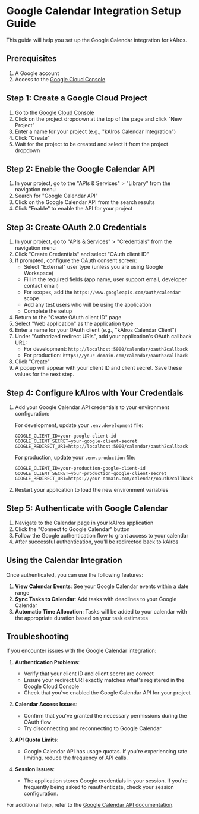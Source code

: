 # Google Calendar Integration Setup Guide

This guide will help you set up the Google Calendar integration for kAIros.

## Prerequisites

1. A Google account
2. Access to the [Google Cloud Console](https://console.cloud.google.com/)

## Step 1: Create a Google Cloud Project

1. Go to the [Google Cloud Console](https://console.cloud.google.com/)
2. Click on the project dropdown at the top of the page and click "New Project"
3. Enter a name for your project (e.g., "kAIros Calendar Integration")
4. Click "Create"
5. Wait for the project to be created and select it from the project dropdown

## Step 2: Enable the Google Calendar API

1. In your project, go to the "APIs & Services" > "Library" from the navigation menu
2. Search for "Google Calendar API"
3. Click on the Google Calendar API from the search results
4. Click "Enable" to enable the API for your project

## Step 3: Create OAuth 2.0 Credentials

1. In your project, go to "APIs & Services" > "Credentials" from the navigation menu
2. Click "Create Credentials" and select "OAuth client ID"
3. If prompted, configure the OAuth consent screen:
   - Select "External" user type (unless you are using Google Workspace)
   - Fill in the required fields (app name, user support email, developer contact email)
   - For scopes, add the `https://www.googleapis.com/auth/calendar` scope
   - Add any test users who will be using the application
   - Complete the setup
4. Return to the "Create OAuth client ID" page
5. Select "Web application" as the application type
6. Enter a name for your OAuth client (e.g., "kAIros Calendar Client")
7. Under "Authorized redirect URIs", add your application's OAuth callback URL:
   - For development: `http://localhost:5000/calendar/oauth2callback`
   - For production: `https://your-domain.com/calendar/oauth2callback`
8. Click "Create"
9. A popup will appear with your client ID and client secret. Save these values for the next step.

## Step 4: Configure kAIros with Your Credentials

1. Add your Google Calendar API credentials to your environment configuration:

   For development, update your `.env.development` file:
   ```
   GOOGLE_CLIENT_ID=your-google-client-id
   GOOGLE_CLIENT_SECRET=your-google-client-secret
   GOOGLE_REDIRECT_URI=http://localhost:5000/calendar/oauth2callback
   ```

   For production, update your `.env.production` file:
   ```
   GOOGLE_CLIENT_ID=your-production-google-client-id
   GOOGLE_CLIENT_SECRET=your-production-google-client-secret
   GOOGLE_REDIRECT_URI=https://your-domain.com/calendar/oauth2callback
   ```

2. Restart your application to load the new environment variables

## Step 5: Authenticate with Google Calendar

1. Navigate to the Calendar page in your kAIros application
2. Click the "Connect to Google Calendar" button
3. Follow the Google authentication flow to grant access to your calendar
4. After successful authentication, you'll be redirected back to kAIros

## Using the Calendar Integration

Once authenticated, you can use the following features:

1. **View Calendar Events**: See your Google Calendar events within a date range
2. **Sync Tasks to Calendar**: Add tasks with deadlines to your Google Calendar
3. **Automatic Time Allocation**: Tasks will be added to your calendar with the appropriate duration based on your task estimates

## Troubleshooting

If you encounter issues with the Google Calendar integration:

1. **Authentication Problems**:
   - Verify that your client ID and client secret are correct
   - Ensure your redirect URI exactly matches what's registered in the Google Cloud Console
   - Check that you've enabled the Google Calendar API for your project

2. **Calendar Access Issues**:
   - Confirm that you've granted the necessary permissions during the OAuth flow
   - Try disconnecting and reconnecting to Google Calendar

3. **API Quota Limits**:
   - Google Calendar API has usage quotas. If you're experiencing rate limiting, reduce the frequency of API calls.

4. **Session Issues**:
   - The application stores Google credentials in your session. If you're frequently being asked to reauthenticate, check your session configuration.

For additional help, refer to the [Google Calendar API documentation](https://developers.google.com/calendar/api/guides/overview).